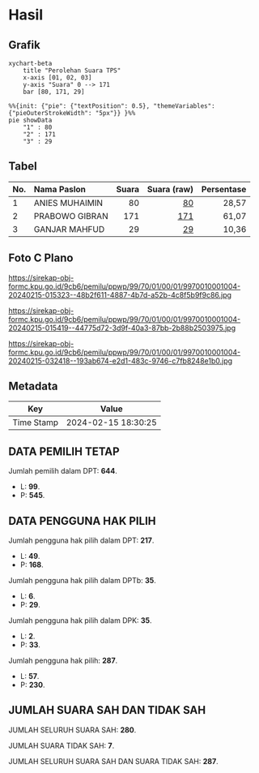 # Hasil

## Grafik

```mermaid
xychart-beta
    title "Perolehan Suara TPS"
    x-axis [01, 02, 03]
    y-axis "Suara" 0 --> 171
    bar [80, 171, 29]
```

```mermaid
%%{init: {"pie": {"textPosition": 0.5}, "themeVariables": {"pieOuterStrokeWidth": "5px"}} }%%
pie showData
    "1" : 80
    "2" : 171
    "3" : 29
```

## Tabel

| No. | Nama Paslon    | Suara | Suara (raw) | Persentase |
|:--- |:-------------- | -----:| -----------:| ----------:|
| 1   | ANIES MUHAIMIN | 80    | [80][p-1]   | 28,57      |
| 2   | PRABOWO GIBRAN | 171   | [171][p-2]  | 61,07      |
| 3   | GANJAR MAHFUD  | 29    | [29][p-3]   | 10,36      |


[p-1]: https://github.com/gigit-pemilu/pemilu-2024-99-luar-negeri/blob/main/pilpres/hitung-suara/sub/99-luar-negeri/sub/70-manama-bahrain/sub/01-manama-bahrain/sub/0001-manama-bahrain/sub/004-tps-003/sub/paslon-1.txt
[p-2]: https://github.com/gigit-pemilu/pemilu-2024-99-luar-negeri/blob/main/pilpres/hitung-suara/sub/99-luar-negeri/sub/70-manama-bahrain/sub/01-manama-bahrain/sub/0001-manama-bahrain/sub/004-tps-003/sub/paslon-2.txt
[p-3]: https://github.com/gigit-pemilu/pemilu-2024-99-luar-negeri/blob/main/pilpres/hitung-suara/sub/99-luar-negeri/sub/70-manama-bahrain/sub/01-manama-bahrain/sub/0001-manama-bahrain/sub/004-tps-003/sub/paslon-3.txt

## Foto C Plano

https://sirekap-obj-formc.kpu.go.id/9cb6/pemilu/ppwp/99/70/01/00/01/9970010001004-20240215-015323--48b2f611-4887-4b7d-a52b-4c8f5b9f9c86.jpg

https://sirekap-obj-formc.kpu.go.id/9cb6/pemilu/ppwp/99/70/01/00/01/9970010001004-20240215-015419--44775d72-3d9f-40a3-87bb-2b88b2503975.jpg

https://sirekap-obj-formc.kpu.go.id/9cb6/pemilu/ppwp/99/70/01/00/01/9970010001004-20240215-032418--193ab674-e2d1-483c-9746-c7fb8248e1b0.jpg


## Metadata

| Key        | Value               |
| ---------- | ------------------- |
| Time Stamp | 2024-02-15 18:30:25 |


## DATA PEMILIH TETAP

Jumlah pemilih dalam DPT: **644**.
 * L: **99**.
 * P: **545**.

## DATA PENGGUNA HAK PILIH

Jumlah pengguna hak pilih dalam DPT: **217**.
 * L: **49**.
 * P: **168**.

Jumlah pengguna hak pilih dalam DPTb: **35**.
 * L: **6**.
 * P: **29**.

Jumlah pengguna hak pilih dalam DPK: **35**.
 * L: **2**.
 * P: **33**.

Jumlah pengguna hak pilih: **287**.
 * L: **57**.
 * P: **230**.

## JUMLAH SUARA SAH DAN TIDAK SAH

JUMLAH SELURUH SUARA SAH: **280**.

JUMLAH SUARA TIDAK SAH: **7**.

JUMLAH SELURUH SUARA SAH DAN SUARA TIDAK SAH: **287**.


